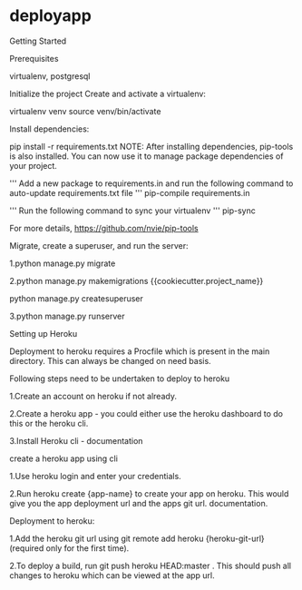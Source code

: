# deployapp
Getting Started

Prerequisites

virtualenv,
postgresql

Initialize the project
Create and activate a virtualenv:

virtualenv venv
source venv/bin/activate

Install dependencies:

pip install -r requirements.txt
NOTE: After installing dependencies, pip-tools is also installed. You can now use it to manage package dependencies of your project.

'''
Add a new package to requirements.in and run the following command to auto-update requirements.txt file
'''
pip-compile requirements.in

'''
Run the following command to sync your virtualenv
'''
pip-sync

For more details, https://github.com/nvie/pip-tools

Migrate, create a superuser, and run the server:

1.python manage.py migrate

2.python manage.py makemigrations {{cookiecutter.project_name}}

python manage.py createsuperuser

3.python manage.py runserver

Setting up Heroku

Deployment to heroku requires a Procfile which is present in the main directory. This can always be changed on need basis.

Following steps need to be undertaken to deploy to heroku

1.Create an account on heroku if not already.

2.Create a heroku app - you could either use the heroku dashboard to do this or the heroku cli.

3.Install Heroku cli - documentation

create a heroku app using cli

1.Use heroku login and enter your credentials.

2.Run heroku create {app-name} to create your app on heroku. This would give you the app deployment url and the apps git url. documentation.

Deployment to heroku:

1.Add the heroku git url using git remote add heroku {heroku-git-url} (required only for the first time).

2.To deploy a build, run git push heroku HEAD:master . This should push all changes to heroku which can be viewed at the app url. 
